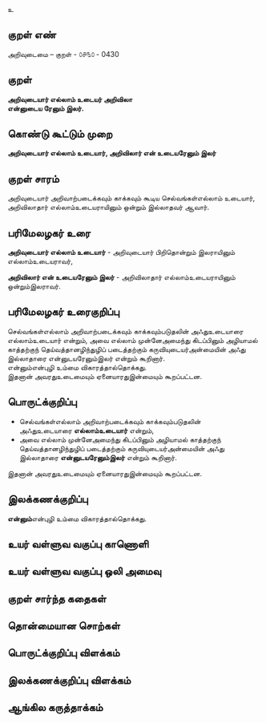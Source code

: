 உ

## குறள் எண் 

அறிவுடைமை – குறள் - ௦௪௩௦ - 0430  

## குறள் 

**அறிவுடையார் எல்லாம் உடையர் அறிவிலா  
என்னுடைய ரேனும் இலர்.**

## கொண்டு கூட்டும் முறை

**அறிவுடையார் எல்லாம் உடையார், அறிவிலார் என் உடையரேனும் இலர்**

## குறள் சாரம் 

அறிவுடையார் அறிவாற்படைக்கவும் காக்கவும் கூடிய செல்வங்கள்எல்லாம் உடையார்,   
அறிவிலாதார் எல்லாம்உடையராயினும் ஒன்றும் இல்லாதவர் ஆவார்.  

## பரிமேலழகர் உரை

**அறிவுடையார் எல்லாம் உடையார்** - அறிவுடையார் பிறிதொன்றும் இலராயினும் எல்லாம்உடையராவர்,  

**அறிவிலார் என் உடையரேனும் இலர்** - அறிவிலாதார் எல்லாம்உடையராயினும் ஒன்றும்இலராவர்.  

## பரிமேலழகர் உரைகுறிப்பு   

செல்வங்கள்எல்லாம் அறிவாற்படைக்கவும் காக்கவும்படுதலின் அஃதுஉடையாரை எல்லாம்உடையார் என்றும், அவை எல்லாம் முன்னேஅமைந்து கிடப்பினும் அழியாமல் காத்தற்குந் தெய்வத்தானழிந்துழிப் படைத்தற்கும் கருவியுடையர்அன்மையின் அஃது இல்லாதாரை என்னுடயரேனும்இலர் என்றும் கூறினார்.  
என்னும்என்புழி உம்மை விகாரத்தால்தொக்கது.  
இதனான் அவரதுஉடைமையும் ஏனையாரதுஇன்மையும் கூறப்பட்டன.  

## பொருட்க்குறிப்பு 

* செல்வங்கள்எல்லாம் அறிவாற்படைக்கவும் காக்கவும்படுதலின்   
அஃதுஉடையாரை **எல்லாம்உடையார்** என்றும்,   
* அவை எல்லாம் முன்னேஅமைந்து கிடப்பினும் அழியாமல் காத்தற்குந் தெய்வத்தானழிந்துழிப் படைத்தற்கும் கருவியுடையர்அன்மையின் அஃது இல்லாதாரை **என்னுடயரேனும்இலர்** என்றும் கூறினார்.  

இதனான் அவரதுஉடைமையும் ஏனையாரதுஇன்மையும் கூறப்பட்டன.   

## இலக்கணக்குறிப்பு  

**என்னும்**என்புழி உம்மை விகாரத்தால்தொக்கது.  

## உயர் வள்ளுவ வகுப்பு காணொளி


## உயர் வள்ளுவ வகுப்பு ஒலி அமைவு 

 
## குறள் சார்ந்த கதைகள் 


## தொன்மையான சொற்கள்


## பொருட்க்குறிப்பு விளக்கம்


## இலக்கணக்குறிப்பு விளக்கம்


## ஆங்கில கருத்தாக்கம் 


